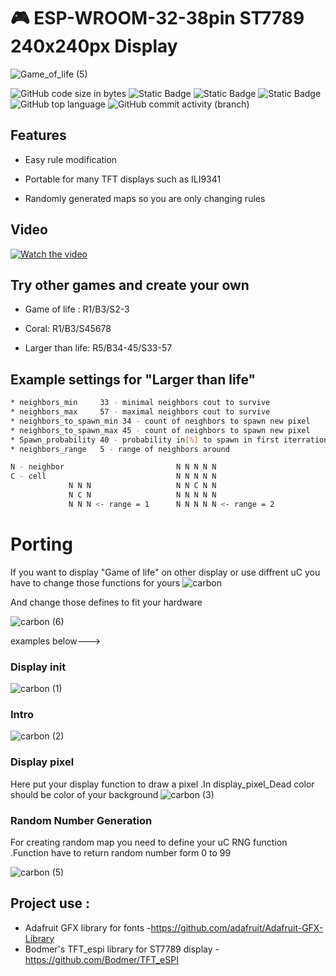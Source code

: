 # 🎮 ESP-WROOM-32-38pin ST7789 240x240px Display
![Game_of_life (5)](https://github.com/NYDEREK/ESP32-Game_of_life/assets/112076828/01dcbdf5-1627-4057-ab07-b6bdd3cedd3e)




  <img alt="GitHub code size in bytes" src="https://img.shields.io/github/languages/code-size/NYDEREK/ESP32-Game_of_life"> <img alt="Static Badge" src="https://img.shields.io/badge/uC-ESP32-red"> <img alt="Static Badge" src="https://img.shields.io/badge/Framework-Arduino-blue"> <img alt="Static Badge" src="https://img.shields.io/badge/VSCode-PlatformIO-orange"> <img alt="GitHub top language" src="https://img.shields.io/github/languages/top/NYDEREK/ESP32-Game_of_life"> <img alt="GitHub commit activity (branch)" src="https://img.shields.io/github/commit-activity/t/NYDEREK/ESP32-Game_of_life">












## Features
* Easy rule modification

* Portable for many TFT displays such as ILI9341 

* Randomly generated maps so you are only changing rules

## Video
[![Watch the video](https://img.youtube.com/vi/prvvMwUMuO0/hqdefault.jpg)](https://www.youtube.com/watch?v=prvvMwUMuO0)

## Try other games and create your own
* Game of life : R1/B3/S2-3

* Coral: R1/B3/S45678

* Larger than life: R5/B34-45/S33-57

## Example settings for "Larger than life"

```bash
* neighbors_min     33 - minimal neighbors cout to survive 
* neighbors_max     57 - maximal neighbors cout to survive
* neighbors_to_spawn_min 34 - count of neighbors to spawn new pixel
* neighbors_to_spawn_max 45 - count of neighbors to spawn new pixel
* Spawn_probability 40 - probability in[%] to spawn in first iterration 
* neighbors_range   5 - range of neighbors around

N - neighbor                         N N N N N
C - cell                             N N N N N
             N N N                   N N C N N
             N C N                   N N N N N
             N N N <- range = 1      N N N N N <- range = 2
```
# Porting 
If you want to display "Game of life" on other display or use diffrent uC you have to change those functions for yours
![carbon](https://github.com/NYDEREK/ESP32-Game_of_life/assets/112076828/a8f0bf38-88a0-4ec4-b8bf-d838ab717cb4)

And change those defines to fit your hardware

![carbon (6)](https://github.com/NYDEREK/ESP32-Game_of_life/assets/112076828/2d8a2de1-e738-4a32-8390-82a3362381a2)

examples below--->
### Display init
![carbon (1)](https://github.com/NYDEREK/ESP32-Game_of_life/assets/112076828/6f7c78db-f85b-4eb5-8fa5-2fd0d0df21b8)
### Intro 
![carbon (2)](https://github.com/NYDEREK/ESP32-Game_of_life/assets/112076828/42e3cc2b-bdec-417e-9615-7c051572fb89)
### Display pixel
Here put your display function to draw a pixel .In display_pixel_Dead color should be color of your background
![carbon (3)](https://github.com/NYDEREK/ESP32-Game_of_life/assets/112076828/13cc97bb-c013-408d-9f5f-130cd1c9816d)

### Random Number Generation
For creating random map you need to define your uC RNG function .Function have to return random number form 0 to 99

![carbon (5)](https://github.com/NYDEREK/ESP32-Game_of_life/assets/112076828/a86557e1-99a4-469f-8390-4b19d6080d95)

## Project use :
* Adafruit GFX library for fonts -https://github.com/adafruit/Adafruit-GFX-Library
* Bodmer's TFT_espi library for ST7789 display -https://github.com/Bodmer/TFT_eSPI
